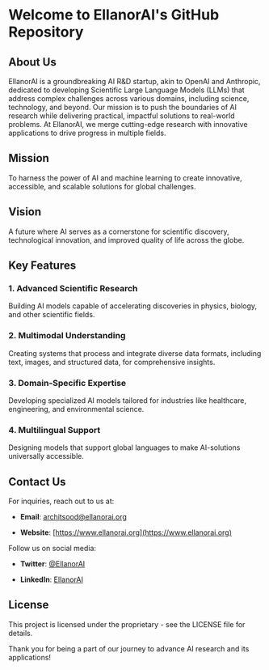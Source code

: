 Welcome to EllanorAI's GitHub Repository
========================================

About Us
--------

EllanorAI is a groundbreaking AI R&D startup, akin to OpenAI and Anthropic, dedicated to developing Scientific Large Language Models (LLMs) that address complex challenges across various domains, including science, technology, and beyond. Our mission is to push the boundaries of AI research while delivering practical, impactful solutions to real-world problems. At EllanorAI, we merge cutting-edge research with innovative applications to drive progress in multiple fields.

Mission
-------

To harness the power of AI and machine learning to create innovative, accessible, and scalable solutions for global challenges.

Vision
------

A future where AI serves as a cornerstone for scientific discovery, technological innovation, and improved quality of life across the globe.

Key Features
------------

### 1\. Advanced Scientific Research

Building AI models capable of accelerating discoveries in physics, biology, and other scientific fields.

### 2\. Multimodal Understanding

Creating systems that process and integrate diverse data formats, including text, images, and structured data, for comprehensive insights.

### 3\. Domain-Specific Expertise

Developing specialized AI models tailored for industries like healthcare, engineering, and environmental science.

### 4\. Multilingual Support

Designing models that support global languages to make AI-solutions universally accessible.

Contact Us
----------

For inquiries, reach out to us at:

*   **Email**: [architsood@ellanorai.org](architsood@ellanorai.org)
    
*   **Website**: [https://www.ellanorai.org](https://www.ellanorai.org)
    

Follow us on social media:

*   **Twitter**: [@EllanorAI](https://twitter.com/EllanorAI)
    
*   **LinkedIn**: [EllanorAI](https://linkedin.com/company/ellanorai)
    

License
-------

This project is licensed under the proprietary - see the LICENSE file for details.

Thank you for being a part of our journey to advance AI research and its applications!
